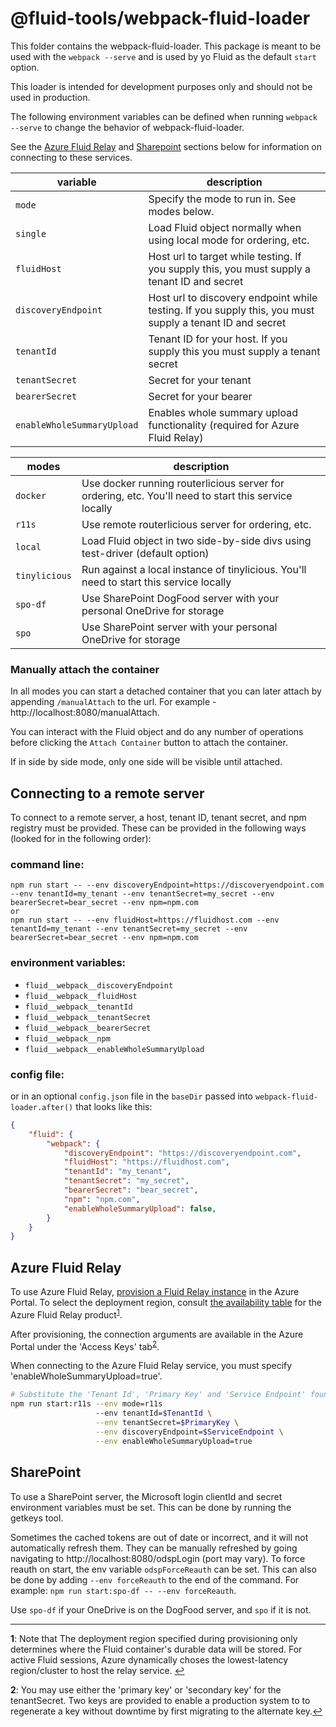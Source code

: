 # @fluid-tools/webpack-fluid-loader

This folder contains the webpack-fluid-loader. This package is meant to be used with the `webpack --serve` and is used by yo Fluid as the default `start` option.

This loader is intended for development purposes only and should not be used in production.

The following environment variables can be defined when running `webpack --serve` to change the behavior of webpack-fluid-loader.

See the [Azure Fluid Relay](#azure-fluid-relay) and [Sharepoint](#sharepoint) sections below for information on connecting to these services.

| variable | description |
| ---------| ----------- |
| `mode` | Specify the mode to run in. See modes below. |
| `single` | Load Fluid object normally when using local mode for ordering, etc. |
| `fluidHost` | Host url to target while testing. If you supply this, you must supply a tenant ID and secret |
| `discoveryEndpoint` | Host url to discovery endpoint while testing. If you supply this, you must supply a tenant ID and secret |
| `tenantId` | Tenant ID for your host. If you supply this you must supply a tenant secret |
| `tenantSecret` | Secret for your tenant |
| `bearerSecret` | Secret for your bearer |
| `enableWholeSummaryUpload` | Enables whole summary upload functionality (required for Azure Fluid Relay) |


| modes | description |
| ---------| ----------- |
| `docker` | Use docker running routerlicious server for ordering, etc. You'll need to start this service locally |
| `r11s`   | Use remote routerlicious server for ordering, etc. |
| `local`  | Load Fluid object in two side-by-side divs using test-driver (default option) |
| `tinylicious` | Run against a local instance of tinylicious. You'll need to start this service locally |
| `spo-df` | Use SharePoint DogFood server with your personal OneDrive for storage |
| `spo` | Use SharePoint server with your personal OneDrive for storage |

### Manually attach the container

In all modes you can start a detached container that you can later attach by appending `/manualAttach` to the url. For example - http://localhost:8080/manualAttach.

You can interact with the Fluid object and do any number of operations before clicking the `Attach Container` button to attach the container.

If in side by side mode, only one side will be visible until attached.

## Connecting to a remote server

To connect to a remote server, a host, tenant ID, tenant secret, and npm registry must be provided. These can be
provided in the following ways (looked for in the following order):

### command line:
```
npm run start -- --env discoveryEndpoint=https://discoveryendpoint.com --env tenantId=my_tenant --env tenantSecret=my_secret --env bearerSecret=bear_secret --env npm=npm.com
or
npm run start -- --env fluidHost=https://fluidhost.com --env tenantId=my_tenant --env tenantSecret=my_secret --env bearerSecret=bear_secret --env npm=npm.com
```

### environment variables:
- `fluid__webpack__discoveryEndpoint`
- `fluid__webpack__fluidHost`
- `fluid__webpack__tenantId`
- `fluid__webpack__tenantSecret`
- `fluid__webpack__bearerSecret`
- `fluid__webpack__npm`
- `fluid__webpack__enableWholeSummaryUpload`

### config file:
or in an optional `config.json` file in the `baseDir` passed into `webpack-fluid-loader.after()` that looks like this:
``` json
{
    "fluid": {
        "webpack": {
            "discoveryEndpoint": "https://discoveryendpoint.com",
            "fluidHost": "https://fluidhost.com",
            "tenantId": "my_tenant",
            "tenantSecret": "my_secret",
            "bearerSecret": "bear_secret",
            "npm": "npm.com",
            "enableWholeSummaryUpload": false,
        }
    }
}

```

## Azure Fluid Relay
To use Azure Fluid Relay, [provision a Fluid Relay instance](https://learn.microsoft.com/en-us/azure/azure-fluid-relay/how-tos/provision-fluid-azure-portal) in the Azure Portal.
To select the deployment region, consult [the availability table](https://azure.microsoft.com/en-us/explore/global-infrastructure/products-by-region/?products=fluid-relay) for the Azure Fluid Relay product<sup id="a1">[1](#f1)</sup>.

After provisioning, the connection arguments are available in the Azure Portal under the 'Access Keys' tab<sup id="a2">[2](#f2)</sup>.

When connecting to the Azure Fluid Relay service, you must specify 'enableWholeSummaryUpload=true'.


```sh
# Substitute the 'Tenant Id', 'Primary Key' and 'Service Endpoint' found under 'Access Keys' in Azure Portal
npm run start:r11s --env mode=r11s
                   --env tenantId=$TenantId \
                   --env tenantSecret=$PrimaryKey \
                   --env discoveryEndpoint=$ServiceEndpoint \
                   --env enableWholeSummaryUpload=true
```

## SharePoint
To use a SharePoint server, the Microsoft login clientId and secret environment variables must be set.  This can be done by running the getkeys tool.

Sometimes the cached tokens are out of date or incorrect, and it will not automatically refresh them.  They can be manually refreshed by going navigating to http://localhost:8080/odspLogin (port may vary).  To force reauth on start, the env variable `odspForceReauth` can be set.  This can also be done by adding `--env forceReauth` to the end of the command.  For example: `npm run start:spo-df -- --env forceReauth`.

Use `spo-df` if your OneDrive is on the DogFood server, and `spo` if it is not.

---
<b id="f1">1</b>: Note that The deployment region specified during provisioning only determines where the Fluid container's durable data will be stored.
For active Fluid sessions, Azure dynamically choses the lowest-latency region/cluster to host the relay service. [↩](#a1)

<b id="f2">2</b>: You may use either the 'primary key' or 'secondary key' for the tenantSecret.
Two keys are provided to enable a production system to to regenerate a key without downtime by first migrating to the alternate key.[↩](#a2)
